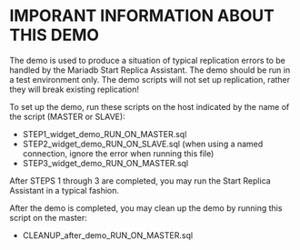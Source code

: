 # IMPORANT INFORMATION ABOUT THIS DEMO

The demo is used to produce a situation of typical replication errors to be handled by the Mariadb Start Replica Assistant. 
The demo should be run in a test environment only. The demo scripts will not set up replication, rather they will break existing replication! 

To set up the demo, run these scripts on the host indicated by the name of the script (MASTER or SLAVE):
* STEP1_widget_demo_RUN_ON_MASTER.sql
* STEP2_widget_demo_RUN_ON_SLAVE.sql (when using a named connection, ignore the error when running this file)
* STEP3_widget_demo_RUN_ON_MASTER.sql

After STEPS 1 through 3 are completed, you may run the Start Replica Assistant in a typical fashion.

After the demo is completed, you may clean up the demo by running this script on the master:
* CLEANUP_after_demo_RUN_ON_MASTER.sql

